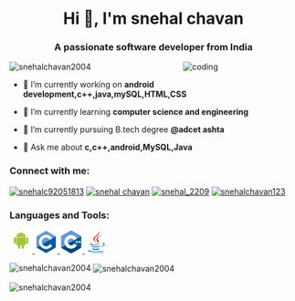 <h1 align="center">Hi 👋, I'm snehal chavan</h1>
<h3 align="center">A passionate software developer from India</h3>
<img align="right" alt="coding " width="200" src="https://miro.medium.com/max/1400/1*qdAW1TjCN57h1lbuuzvchg.gif">
<p align="left"> <img src="https://komarev.com/ghpvc/?username=snehalchavan2004&label=Profile%20views&color=0e75b6&style=flat" alt="snehalchavan2004" /> </p>


- 🔭 I’m currently working on **android development,c++,java,mySQL,HTML,CSS**

- 🌱 I’m currently learning **computer science and engineering**

- 👯 I’m currently pursuing B.tech degree **@adcet ashta**

- 💬 Ask me about **c,c++,android,MySQL,Java**

<h3 align="left">Connect with me:</h3>
<p align="left">
<a href="https://twitter.com/snehalc92051813" target="blank"><img align="center" src="https://raw.githubusercontent.com/rahuldkjain/github-profile-readme-generator/master/src/images/icons/Social/twitter.svg" alt="snehalc92051813" height="30" width="40" /></a>
<a href="https://linkedin.com/in/snehal chavan" target="blank"><img align="center" src="https://raw.githubusercontent.com/rahuldkjain/github-profile-readme-generator/master/src/images/icons/Social/linked-in-alt.svg" alt="snehal chavan" height="30" width="40" /></a>
<a href="https://instagram.com/snehal_2209" target="blank"><img align="center" src="https://raw.githubusercontent.com/rahuldkjain/github-profile-readme-generator/master/src/images/icons/Social/instagram.svg" alt="snehal_2209" height="30" width="40" /></a>
<a href="https://www.leetcode.com/snehalchavan123" target="blank"><img align="center" src="https://raw.githubusercontent.com/rahuldkjain/github-profile-readme-generator/master/src/images/icons/Social/leet-code.svg" alt="snehalchavan123" height="30" width="40" /></a>
</p>

<h3 align="left">Languages and Tools:</h3>
<p align="left"> <a href="https://developer.android.com" target="_blank" rel="noreferrer"> <img src="https://raw.githubusercontent.com/devicons/devicon/master/icons/android/android-original-wordmark.svg" alt="android" width="40" height="40"/> </a> <a href="https://www.cprogramming.com/" target="_blank" rel="noreferrer"> <img src="https://raw.githubusercontent.com/devicons/devicon/master/icons/c/c-original.svg" alt="c" width="40" height="40"/> </a> <a href="https://www.w3schools.com/cpp/" target="_blank" rel="noreferrer"> <img src="https://raw.githubusercontent.com/devicons/devicon/master/icons/cplusplus/cplusplus-original.svg" alt="cplusplus" width="40" height="40"/> </a> <a href="https://www.java.com" target="_blank" rel="noreferrer"> <img src="https://raw.githubusercontent.com/devicons/devicon/master/icons/java/java-original.svg" alt="java" width="40" height="40"/> </a> </p>

<p><img align="left" src="https://github-readme-stats.vercel.app/api/top-langs?username=snehalchavan2004&show_icons=true&locale=en&layout=compact" alt="snehalchavan2004" /></p>

<p>&nbsp;<img align="center" src="https://github-readme-stats.vercel.app/api?username=snehalchavan2004&show_icons=true&locale=en" alt="snehalchavan2004" /></p>

<p><img align="center" src="https://github-readme-streak-stats.herokuapp.com/?user=snehalchavan2004&" alt="snehalchavan2004" /></p>
